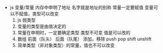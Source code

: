 - js 变量/常量 内存中申明了地址 名字就是地址的别称
    常量一定要赋值
    变量可以不赋值，类型可以改变
    1. js 弱类型
    2. 变量的类型是由值决定的
    3. 常量在申明时，一定要确定类型
        类型不可变 值是可以改的
    4. 数组 前面（队头） 后面（队尾） 添加，移除
        push pop   shift unshift
    5. 简单类型（非对象类型）的常量，值也不可以改变